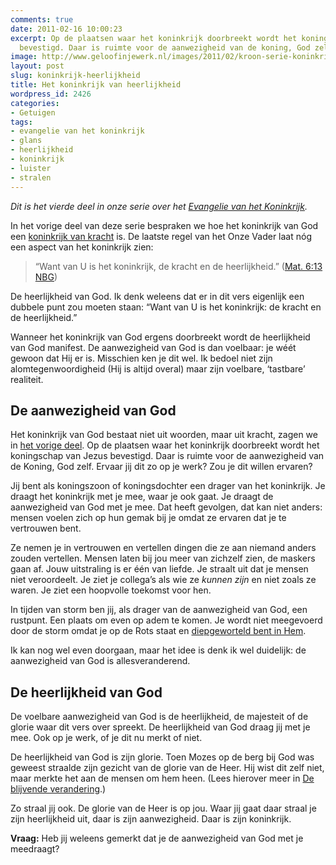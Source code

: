```yaml
---
comments: true
date: 2011-02-16 10:00:23
excerpt: Op de plaatsen waar het koninkrijk doorbreekt wordt het koningschap van Jezus
  bevestigd. Daar is ruimte voor de aanwezigheid van de koning, God zelf.
image: http://www.geloofinjewerk.nl/images/2011/02/kroon-serie-koninkrijk-deel-4.jpg
layout: post
slug: koninkrijk-heerlijkheid
title: Het koninkrijk van heerlijkheid
wordpress_id: 2426
categories:
- Getuigen
tags:
- evangelie van het koninkrijk
- glans
- heerlijkheid
- koninkrijk
- luister
- stralen
---
```


_Dit is het vierde deel in onze serie over het [Evangelie van het Koninkrijk](http://www.geloofinjewerk.nl/2011/01/19/welk-evangelie-verkondigen-wij/)._

In het vorige deel van deze serie bespraken we hoe het koninkrijk van God een [koninkrijk van kracht](http://www.geloofinjewerk.nl/2011/02/09/koninkrijk-kracht/) is. De laatste regel van het Onze Vader laat nóg een aspect van het koninkrijk zien:


> “Want van U is het koninkrijk, de kracht en de heerlijkheid.” ([Mat. 6:13 NBG](http://www.biblija.net/biblija.cgi?m=mat+6:13&id16=1&l=nl&set=10))



De heerlijkheid van God. Ik denk weleens dat er in dit vers eigenlijk een dubbele punt zou moeten staan: “Want van U is het koninkrijk: de kracht en de heerlijkheid.”



Wanneer het koninkrijk van God ergens doorbreekt wordt de heerlijkheid van God manifest. De aanwezigheid van God is dan voelbaar: je wéét gewoon dat Hij er is. Misschien ken je dit wel. Ik bedoel niet zijn alomtegenwoordigheid (Hij is altijd overal) maar zijn voelbare, ‘tastbare’ realiteit.



## De aanwezigheid van God


Het koninkrijk van God bestaat niet uit woorden, maar uit kracht, zagen we in [het vorige deel](http://www.geloofinjewerk.nl/2011/02/09/koninkrijk-kracht/). Op de plaatsen waar het koninkrijk doorbreekt wordt het koningschap van Jezus bevestigd. Daar is ruimte voor de aanwezigheid van de Koning, God zelf. Ervaar jij dit zo op je werk? Zou je dit willen ervaren?

Jij bent als koningszoon of koningsdochter een drager van het koninkrijk. Je draagt het koninkrijk met je mee, waar je ook gaat. Je draagt de aanwezigheid van God met je mee. Dat heeft gevolgen, dat kan niet anders: mensen voelen zich op hun gemak bij je omdat ze ervaren dat je te vertrouwen bent. 

Ze nemen je in vertrouwen en vertellen dingen die ze aan niemand anders zouden vertellen. Mensen laten bij jou meer van zichzelf zien, de maskers gaan af. Jouw uitstraling is er één van liefde. Je straalt uit dat je mensen niet veroordeelt. Je ziet je collega’s als wie ze _kunnen zijn_ en niet zoals ze waren. Je ziet een hoopvolle toekomst voor hen.

In tijden van storm ben jij, als drager van de aanwezigheid van God, een rustpunt. Een plaats om even op adem te komen. Je wordt niet meegevoerd door de storm omdat je op de Rots staat en [diepgeworteld bent in Hem](http://www.geloofinjewerk.nl/2009/11/02/hoge-bomen-blijven-stevig-staan/).

Ik kan nog wel even doorgaan, maar het idee is denk ik wel duidelijk: de aanwezigheid van God is allesveranderend.



## De heerlijkheid van God


De voelbare aanwezigheid van God is de heerlijkheid, de majesteit of de glorie waar dit vers over spreekt. De heerlijkheid van God draag jij met je mee. Ook op je werk, of je dit nu merkt of niet.

De heerlijkheid van God is zijn glorie. Toen Mozes op de berg bij God was geweest straalde zijn gezicht van de glorie van de Heer. Hij wist dit zelf niet, maar merkte het aan de mensen om hem heen. (Lees hierover meer in [De blijvende verandering](http://www.geloofinjewerk.nl/2010/10/20/de-blijvende-verandering/).)

Zo straal jij ook. De glorie van de Heer is op jou. Waar jij gaat daar straal je zijn heerlijkheid uit, daar is zijn aanwezigheid. Daar is zijn koninkrijk.

**Vraag:** Heb jij weleens gemerkt dat je de aanwezigheid van God met je meedraagt?
